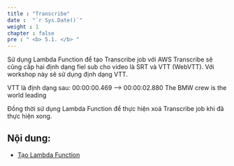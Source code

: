 ```yaml
---
title : "Transcribe"
date :  "`r Sys.Date()`" 
weight : 1 
chapter : false
pre : " <b> 5.1. </b> "
---
```



Sử dụng Lambda Function để tạo Transcribe job với AWS Transcribe sẽ cũng cấp hai định dạng fiel sub cho video là SRT và VTT (WebVTT). Với workshop này sẽ sử dụng định dạng VTT.

VTT là định dạng sau:
00:00:00.469 --> 00:00:02.880
The BMW crew is the world leading

Đồng thời sử dụng Lambda Function để thực hiện xoá Transcribe job khi đã thực hiện xong.

## Nội dung:

- [Tạo Lambda Function](./5.1-Lambda-Transc/)

